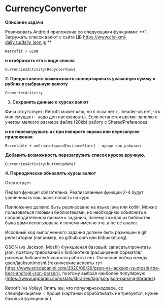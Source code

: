 # CurrencyConverter

**Описание задачи**

Реализовать Android приложение со следующими функциями:
**1. Загружать список валют с сайта ЦБ https://www.cbr-xml-daily.ru/daily_json.js **

    Retrofit + GSON
    
**и отображать его в виде списка**

    CurrenciesActivity(RecyclerView)

**2. Предоставлять возможность конвертировать указанную сумму в рублях в выбранную 
валюту**

    ConverterActivity


3. **Сохранять данные о курсах валют**

Фича отсутствует:
Retrofit может кэш, но я пока нет (+ header-ов нет, что мня смущает - надо доп настраивать).
Если останется время: запилю с учетом мелкого размера файла (20kb) работу с SharedPreferences


**и не перезагружать их при повороте экрана или 
перезапуске приложения.**
    
    Parcelable + onCreate(savedInstanceState) - вроде как работает


**Добавить возможность перезагрузить список курсов вручную.**

    CurrenciesActivity(buttonUpdate)


**4. Периодически обновлять курсы валют**

Отсутствует


Первая функция обязательна. Реализованные функции 2-4 будут увеличивать ваш шанс попасть на 
курс.

Приложение должно быть реализовано на языке java или kotlin. 
Можно пользоваться любыми 
библиотеками, но необходимо объяснить в сопроводительном письме к заданию, почему каждая 
из библиотек была вами использована и почему именно эта, а не ее аналог.

Исходный код выполненного задания должен быть размещен в git репозитории 
(например, на github.com или bitbucket.org).



GSON (vs Jackson, Moshi)
    Функционал базовый: записать/прочитать json, поэтому требований к библиотеке (расширения форматов/ размера библиотек/скорости работы) нет.
    Основной выбор между gson/jackson/moshi (технические аспекты тут https://www.ericdecanini.com/2020/09/29/gson-vs-jackson-vs-moshi-the-best-android-json-parser/),
    поэтому выбрал наиболее популярную (https://www.appbrain.com/stats/libraries/tag/json/json-parsing-libraries).

Retrofit (vs Volley)
    Опять же, что популярно/ходовое, со спецификациями + проще (картинки обрабатывать не требуется, нужен базовый функционал).
   
